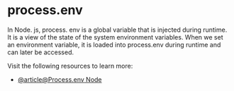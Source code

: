 # process.env

In Node. js, process. env is a global variable that is injected during runtime. It is a view of the state of the system environment variables. When we set an environment variable, it is loaded into process.env during runtime and can later be accessed.

Visit the following resources to learn more:

- [@article@Process.env Node](https://www.knowledgehut.com/blog/web-development/node-environment-variables)
